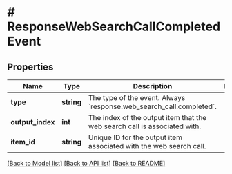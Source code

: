 # # ResponseWebSearchCallCompletedEvent

## Properties

Name | Type | Description | Notes
------------ | ------------- | ------------- | -------------
**type** | **string** | The type of the event. Always &#x60;response.web_search_call.completed&#x60;. |
**output_index** | **int** | The index of the output item that the web search call is associated with. |
**item_id** | **string** | Unique ID for the output item associated with the web search call. |

[[Back to Model list]](../../README.md#models) [[Back to API list]](../../README.md#endpoints) [[Back to README]](../../README.md)
